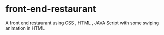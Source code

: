 # front-end-restaurant
A front end restaurant using CSS , HTML  , JAVA Script with some swiping animation in HTML 
